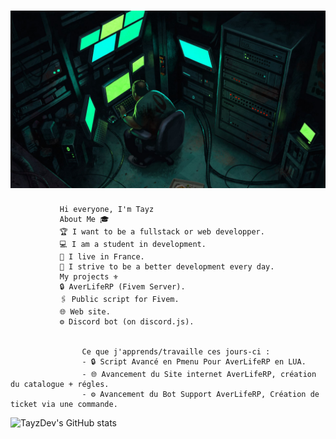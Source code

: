 # ![TayzDev](https://github.com/TayzDev/TayzDev/blob/main/1_ZYvIODaecwrVI6ZybAdn3Q.jpeg)


               Hi everyone, I'm Tayz 
               About Me 🎓
               🏆 I want to be a fullstack or web developper.
               💻 I am a student in development.
               👯 I live in France.
               👤 I strive to be a better development every day.
               My projects ⚜️
               🔒 AverLifeRP (Fivem Server).
               🖇 Public script for Fivem.
               🌐 Web site.
               ⚙ Discord bot (on discord.js).


                    Ce que j'apprends/travaille ces jours-ci :
                    - 🔒 Script Avancé en Pmenu Pour AverLifeRP en LUA.
                    - 🌐 Avancement du Site internet AverLifeRP, création du catalogue + régles.
                    - ⚙ Avancement du Bot Support AverLifeRP, Création de ticket via une commande.




![TayzDev's GitHub stats](https://github-readme-stats.vercel.app/api?username=TayzDev&theme=tokyonight&show_icons=true)
